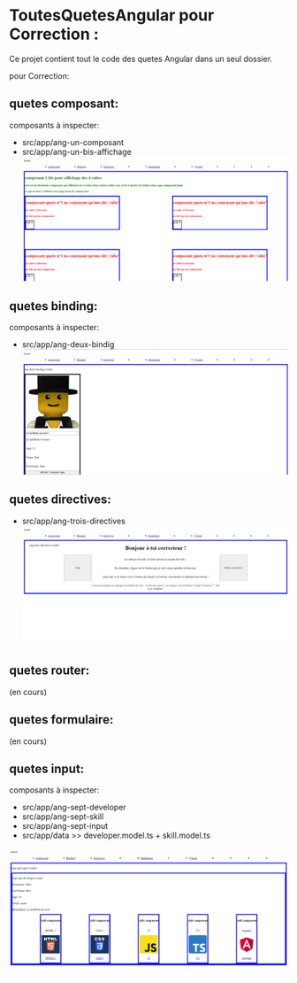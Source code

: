 # ToutesQuetesAngular pour Correction :

Ce projet contient tout le code des quetes Angular dans un seul dossier.

pour Correction:

## quetes composant:

composants à inspecter:

- src/app/ang-un-composant
- src/app/ang-un-bis-affichage
  ![Alt text](src/assets/correctionsImg/capture1.png)

## quetes binding:

composants à inspecter:

- src/app/ang-deux-bindig
  ![Alt text](src/assets/correctionsImg/capture2.png)

## quetes directives:
- src/app/ang-trois-directives
![Alt text](src/assets/correctionsImg/capture3.png)

## quetes router:

(en cours)

## quetes formulaire:

(en cours)

## quetes input:

composants à inspecter:

- src/app/ang-sept-developer
- src/app/ang-sept-skill
- src/app/ang-sept-input
- src/app/data >> developer.model.ts + skill.model.ts

![Alt text](src/assets/correctionsImg/capture7.png)
